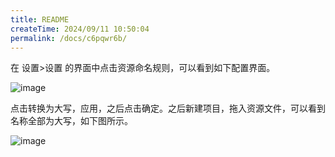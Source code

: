 ```yaml
---
title: README
createTime: 2024/09/11 10:50:04
permalink: /docs/c6pqwr6b/
---
```


在 设置>设置 的界面中点击资源命名规则，可以看到如下配置界面。

![image](28.PNG)

点击转换为大写，应用，之后点击确定。之后新建项目，拖入资源文件，可以看到名称全部为大写，如下图所示。

![image](29.PNG)
